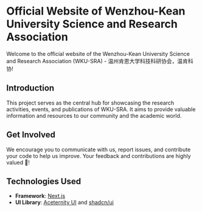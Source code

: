 # Official Website of Wenzhou-Kean University Science and Research Association

Welcome to the official website of the Wenzhou-Kean University Science and Research Association (WKU-SRA) - 温州肯恩大学科技科研协会，温肯科协!

## Introduction

This project serves as the central hub for showcasing the research activities, events, and publications of WKU-SRA. It aims to provide valuable information and resources to our community and the academic world.

## Get Involved

We encourage you to communicate with us, report issues, and contribute your code to help us improve. Your feedback and contributions are highly valued 🥺!

## Technologies Used

- **Framework**: [Next.js](https://nextjs.org/)
- **UI Library**: [Aceternity UI](https://ui.aceternity.com/) and [shadcn/ui](https://ui.shadcn.com/)



